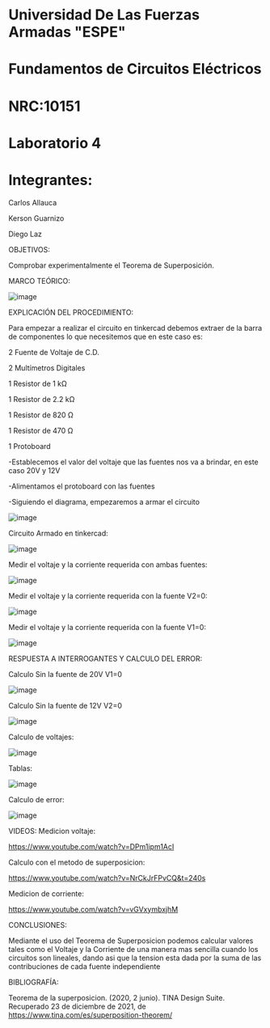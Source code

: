 # Universidad De Las Fuerzas Armadas "ESPE"

# Fundamentos de Circuitos Eléctricos 
# NRC:10151
# Laboratorio 4

 # Integrantes:
 Carlos Allauca
 
 Kerson Guarnizo
 
 Diego Laz

OBJETIVOS:

Comprobar experimentalmente el Teorema de Superposición.

MARCO TEÓRICO:

![image](https://user-images.githubusercontent.com/93835463/147194362-1dfb789a-f946-44f7-b872-7be252438867.png)

EXPLICACIÓN DEL PROCEDIMIENTO:

Para empezar a realizar el circuito en tinkercad debemos extraer de la barra de componentes lo que necesitemos que en este caso es:

2 Fuente de Voltaje de C.D.

2 Multímetros Digitales

1 Resistor de 1 kΩ

1 Resistor de 2.2 kΩ

1 Resistor de 820 Ω

1 Resistor de 470 Ω

1 Protoboard

-Establecemos el valor del voltaje que las fuentes nos va a brindar, en este caso 20V y 12V

-Alimentamos el protoboard con las fuentes

-Siguiendo el diagrama, empezaremos a armar el circuito 

![image](https://user-images.githubusercontent.com/93835463/147191267-a4be84e8-8b8c-47f4-b126-9d1a611789b1.png)

Circuito Armado en tinkercad:

![image](https://user-images.githubusercontent.com/93835463/147191311-5f9c5e41-20b2-4ba4-afd1-3aa86b809004.png)

Medir el voltaje y la corriente requerida con ambas fuentes:

![image](https://user-images.githubusercontent.com/93835463/147191603-991f391a-f908-4993-a089-1cc96ad55df8.png)

Medir el voltaje y la corriente requerida con la fuente V2=0:

![image](https://user-images.githubusercontent.com/93835463/147191749-99442351-e6cd-42e0-87f8-a1b3a3562d73.png)

Medir el voltaje y la corriente requerida con la fuente V1=0:

![image](https://user-images.githubusercontent.com/93835463/147191803-5bb53769-5228-4b6d-8f31-15a85e0297b2.png)


RESPUESTA A INTERROGANTES Y CALCULO DEL ERROR:

Calculo Sin la fuente de 20V V1=0

![image](https://user-images.githubusercontent.com/93835463/147192163-b0949b21-3344-483d-bb4d-2c09e5b666c0.png)

Calculo Sin la fuente de 12V V2=0

![image](https://user-images.githubusercontent.com/93835463/147192332-1b045f23-662e-4f15-968d-946a8b9b3c8d.png)

Calculo de voltajes:

![image](https://user-images.githubusercontent.com/93835463/147197587-2d53f0f9-27b7-4422-ac55-6dcc2b3974bb.png)

Tablas:

![image](https://user-images.githubusercontent.com/93835463/147197957-16410958-e859-45d5-bb6c-8cad788888b2.png)

Calculo de error:

![image](https://user-images.githubusercontent.com/93835463/147199170-ffd6ff0b-aeff-46b3-bae8-36c9b7549a8a.png)


VIDEOS:
Medicion voltaje:

https://www.youtube.com/watch?v=DPm1ipm1AcI

Calculo con el metodo de superposicion: 

https://www.youtube.com/watch?v=NrCkJrFPvCQ&t=240s

Medicion de corriente:

https://www.youtube.com/watch?v=vGVxymbxjhM

CONCLUSIONES:

Mediante el uso del Teorema de Superposicion podemos calcular valores tales como el Voltaje y la Corriente de una manera mas sencilla cuando los circuitos son lineales, dando asi que la tension esta dada por la suma de las contribuciones de cada fuente independiente

BIBLIOGRAFÍA:

Teorema de la superposicion. (2020, 2 junio). TINA Design Suite. Recuperado 23 de diciembre de 2021, de https://www.tina.com/es/superposition-theorem/

